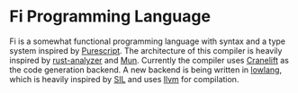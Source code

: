 # Fi Programming Language

Fi is a somewhat functional programming language with syntax and a type system inspired by [Purescript](https://www.purescript.org). The architecture of this compiler is heavily inspired by [rust-analyzer](https://www.github.com/rust-analyzer/rust-analyzer) and [Mun](https://www.github.com/mun-lang/mun). Currently the compiler uses [Cranelift](https://www.github.com/bytecodealliance/wasmtime) as the code generation backend. A new backend is being written in [lowlang](https://www.github.com/Xiulf/lowlang), which is heavily inspired by [SIL](https://github.com/apple/swift/blob/main/docs/SIL.rst) and uses [llvm](https://llvm.org) for compilation.
